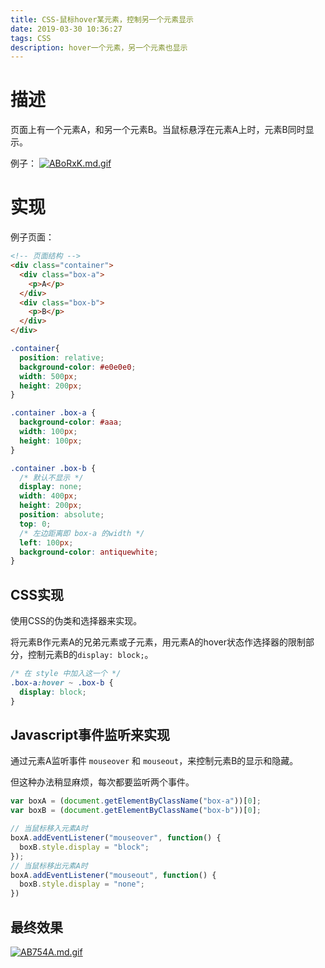 ```yaml
---
title: CSS-鼠标hover某元素，控制另一个元素显示
date: 2019-03-30 10:36:27
tags: CSS
description: hover一个元素，另一个元素也显示
---
```


# 描述

页面上有一个元素A，和另一个元素B。当鼠标悬浮在元素A上时，元素B同时显示。

例子：
[![ABoRxK.md.gif](https://s2.ax1x.com/2019/03/30/ABoRxK.md.gif)](https://imgchr.com/i/ABoRxK)

# 实现

例子页面：

```html
<!-- 页面结构 -->
<div class="container">
  <div class="box-a">
    <p>A</p>
  </div>
  <div class="box-b">
    <p>B</p>
  </div>
</div>
```

```css
.container{
  position: relative;
  background-color: #e0e0e0;
  width: 500px;
  height: 200px;
}

.container .box-a {
  background-color: #aaa;
  width: 100px;
  height: 100px;
}

.container .box-b {
  /* 默认不显示 */
  display: none;
  width: 400px;
  height: 200px;
  position: absolute;
  top: 0;
  /* 左边距离即 box-a 的width */
  left: 100px;
  background-color: antiquewhite;
}

```

## CSS实现

使用CSS的伪类和选择器来实现。

将元素B作元素A的兄弟元素或子元素，用元素A的hover状态作选择器的限制部分，控制元素B的`display: block;`。

```css
/* 在 style 中加入这一个 */
.box-a:hover ~ .box-b {
  display: block;
}
```


## Javascript事件监听来实现

通过元素A监听事件 `mouseover` 和 `mouseout`，来控制元素B的显示和隐藏。

但这种办法稍显麻烦，每次都要监听两个事件。

```js
var boxA = (document.getElementByClassName("box-a"))[0];
var boxB = (document.getElementByClassName("box-b"))[0];

// 当鼠标移入元素A时
boxA.addEventListener("mouseover", function() {
  boxB.style.display = "block";
});
// 当鼠标移出元素A时
boxA.addEventListener("mouseout", function() {
  boxB.style.display = "none";
})
```

## 最终效果

[![AB754A.md.gif](https://s2.ax1x.com/2019/03/30/AB754A.md.gif)](https://imgchr.com/i/AB754A)